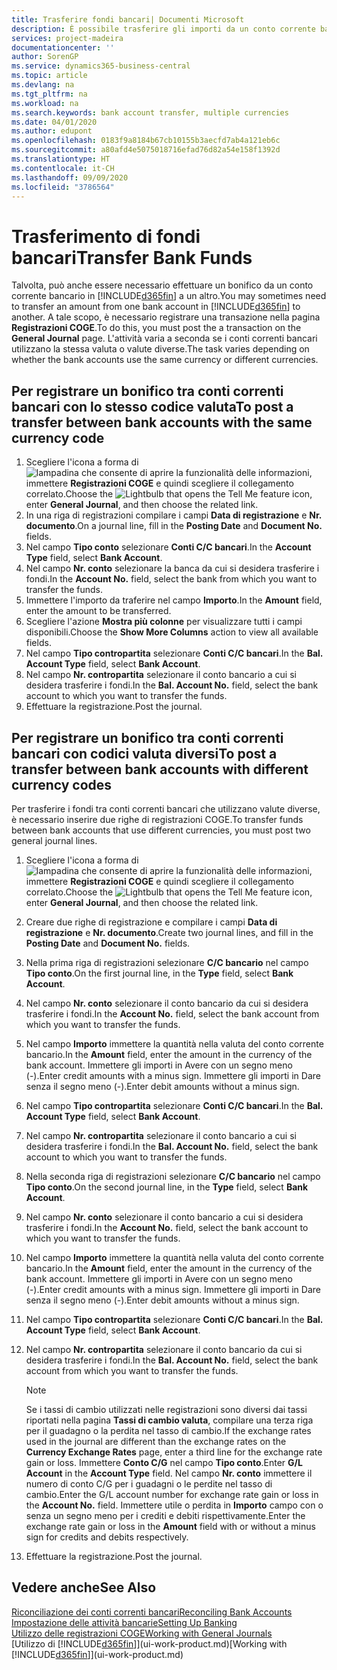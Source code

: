 ```yaml
---
title: Trasferire fondi bancari| Documenti Microsoft
description: È possibile trasferire gli importi da un conto corrente bancario a un altro, incluse le valute diverse, tramite la registrazione della transazione nelle registrazioni COGE.
services: project-madeira
documentationcenter: ''
author: SorenGP
ms.service: dynamics365-business-central
ms.topic: article
ms.devlang: na
ms.tgt_pltfrm: na
ms.workload: na
ms.search.keywords: bank account transfer, multiple currencies
ms.date: 04/01/2020
ms.author: edupont
ms.openlocfilehash: 0183f9a8184b67cb10155b3aecfd7ab4a121eb6c
ms.sourcegitcommit: a80afd4e5075018716efad76d82a54e158f1392d
ms.translationtype: HT
ms.contentlocale: it-CH
ms.lasthandoff: 09/09/2020
ms.locfileid: "3786564"
---
```

# <a name="transfer-bank-funds"></a><span data-ttu-id="efc58-103">Trasferimento di fondi bancari</span><span class="sxs-lookup"><span data-stu-id="efc58-103">Transfer Bank Funds</span></span>
<span data-ttu-id="efc58-104">Talvolta, può anche essere necessario effettuare un bonifico da un conto corrente bancario in [!INCLUDE[d365fin](includes/d365fin_md.md)] a un altro.</span><span class="sxs-lookup"><span data-stu-id="efc58-104">You may sometimes need to transfer an amount from one bank account in [!INCLUDE[d365fin](includes/d365fin_md.md)] to another.</span></span> <span data-ttu-id="efc58-105">A tale scopo, è necessario registrare una transazione nella pagina **Registrazioni COGE**.</span><span class="sxs-lookup"><span data-stu-id="efc58-105">To do this, you must post the a transaction on the **General Journal** page.</span></span> <span data-ttu-id="efc58-106">L'attività varia a seconda se i conti correnti bancari utilizzano la stessa valuta o valute diverse.</span><span class="sxs-lookup"><span data-stu-id="efc58-106">The task varies depending on whether the bank accounts use the same currency or different currencies.</span></span>

## <a name="to-post-a-transfer-between-bank-accounts-with-the-same-currency-code"></a><span data-ttu-id="efc58-107">Per registrare un bonifico tra conti correnti bancari con lo stesso codice valuta</span><span class="sxs-lookup"><span data-stu-id="efc58-107">To post a transfer between bank accounts with the same currency code</span></span>
1. <span data-ttu-id="efc58-108">Scegliere l'icona a forma di ![lampadina che consente di aprire la funzionalità delle informazioni](media/ui-search/search_small.png "Informazioni sull'operazione che si desidera eseguire"), immettere **Registrazioni COGE** e quindi scegliere il collegamento correlato.</span><span class="sxs-lookup"><span data-stu-id="efc58-108">Choose the ![Lightbulb that opens the Tell Me feature](media/ui-search/search_small.png "Tell me what you want to do") icon, enter **General Journal**, and then choose the related link.</span></span>
2. <span data-ttu-id="efc58-109">In una riga di registrazioni compilare i campi **Data di registrazione** e **Nr. documento**.</span><span class="sxs-lookup"><span data-stu-id="efc58-109">On a journal line, fill in the **Posting Date** and **Document No.** fields.</span></span>
3. <span data-ttu-id="efc58-110">Nel campo **Tipo conto** selezionare **Conti C/C bancari**.</span><span class="sxs-lookup"><span data-stu-id="efc58-110">In the **Account Type** field, select **Bank Account**.</span></span>
4. <span data-ttu-id="efc58-111">Nel campo **Nr. conto** selezionare la banca da cui si desidera trasferire i fondi.</span><span class="sxs-lookup"><span data-stu-id="efc58-111">In the **Account No.** field, select the bank from which you want to transfer the funds.</span></span>
5. <span data-ttu-id="efc58-112">Immettere l'importo da traferire nel campo **Importo**.</span><span class="sxs-lookup"><span data-stu-id="efc58-112">In the **Amount** field, enter the amount to be transferred.</span></span>
6. <span data-ttu-id="efc58-113">Scegliere l'azione **Mostra più colonne** per visualizzare tutti i campi disponibili.</span><span class="sxs-lookup"><span data-stu-id="efc58-113">Choose the **Show More Columns** action to view all available fields.</span></span>
7. <span data-ttu-id="efc58-114">Nel campo **Tipo contropartita** selezionare **Conti C/C bancari**.</span><span class="sxs-lookup"><span data-stu-id="efc58-114">In the **Bal. Account Type** field, select **Bank Account**.</span></span>
8. <span data-ttu-id="efc58-115">Nel campo **Nr. contropartita** selezionare il conto bancario a cui si desidera trasferire i fondi.</span><span class="sxs-lookup"><span data-stu-id="efc58-115">In the **Bal. Account No.** field, select the bank account to which you want to transfer the funds.</span></span>
9. <span data-ttu-id="efc58-116">Effettuare la registrazione.</span><span class="sxs-lookup"><span data-stu-id="efc58-116">Post the journal.</span></span>

## <a name="to-post-a-transfer-between-bank-accounts-with-different-currency-codes"></a><span data-ttu-id="efc58-117">Per registrare un bonifico tra conti correnti bancari con codici valuta diversi</span><span class="sxs-lookup"><span data-stu-id="efc58-117">To post a transfer between bank accounts with different currency codes</span></span>
<span data-ttu-id="efc58-118">Per trasferire i fondi tra conti correnti bancari che utilizzano valute diverse, è necessario inserire due righe di registrazioni COGE.</span><span class="sxs-lookup"><span data-stu-id="efc58-118">To transfer funds between bank accounts that use different currencies, you must post two general journal lines.</span></span>

1. <span data-ttu-id="efc58-119">Scegliere l'icona a forma di ![lampadina che consente di aprire la funzionalità delle informazioni](media/ui-search/search_small.png "Informazioni sull'operazione che si desidera eseguire"), immettere **Registrazioni COGE** e quindi scegliere il collegamento correlato.</span><span class="sxs-lookup"><span data-stu-id="efc58-119">Choose the ![Lightbulb that opens the Tell Me feature](media/ui-search/search_small.png "Tell me what you want to do") icon, enter **General Journal**, and then choose the related link.</span></span>
2. <span data-ttu-id="efc58-120">Creare due righe di registrazione e compilare i campi **Data di registrazione** e **Nr. documento**.</span><span class="sxs-lookup"><span data-stu-id="efc58-120">Create two journal lines, and fill in the **Posting Date** and **Document No.** fields.</span></span>
3. <span data-ttu-id="efc58-121">Nella prima riga di registrazioni selezionare **C/C bancario** nel campo **Tipo conto**.</span><span class="sxs-lookup"><span data-stu-id="efc58-121">On the first journal line, in the **Type** field, select **Bank Account**.</span></span>
4. <span data-ttu-id="efc58-122">Nel campo **Nr. conto** selezionare il conto bancario da cui si desidera trasferire i fondi.</span><span class="sxs-lookup"><span data-stu-id="efc58-122">In the **Account No.** field, select the bank account from which you want to transfer the funds.</span></span>
5. <span data-ttu-id="efc58-123">Nel campo **Importo** immettere la quantità nella valuta del conto corrente bancario.</span><span class="sxs-lookup"><span data-stu-id="efc58-123">In the **Amount** field, enter the amount in the currency of the bank account.</span></span> <span data-ttu-id="efc58-124">Immettere gli importi in Avere con un segno meno (-).</span><span class="sxs-lookup"><span data-stu-id="efc58-124">Enter credit amounts with a minus sign.</span></span> <span data-ttu-id="efc58-125">Immettere gli importi in Dare senza il segno meno (-).</span><span class="sxs-lookup"><span data-stu-id="efc58-125">Enter debit amounts without a minus sign.</span></span>
6. <span data-ttu-id="efc58-126">Nel campo **Tipo contropartita** selezionare **Conti C/C bancari**.</span><span class="sxs-lookup"><span data-stu-id="efc58-126">In the **Bal. Account Type** field, select **Bank Account**.</span></span>
7. <span data-ttu-id="efc58-127">Nel campo **Nr. contropartita** selezionare il conto bancario a cui si desidera trasferire i fondi.</span><span class="sxs-lookup"><span data-stu-id="efc58-127">In the **Bal. Account No.** field, select the bank account to which you want to transfer the funds.</span></span>
8. <span data-ttu-id="efc58-128">Nella seconda riga di registrazioni selezionare **C/C bancario** nel campo **Tipo conto**.</span><span class="sxs-lookup"><span data-stu-id="efc58-128">On the second journal line, in the **Type** field, select **Bank Account**.</span></span>
9. <span data-ttu-id="efc58-129">Nel campo **Nr. conto** selezionare il conto bancario a cui si desidera trasferire i fondi.</span><span class="sxs-lookup"><span data-stu-id="efc58-129">In the **Account No.** field, select the bank account to which you want to transfer the funds.</span></span>
10. <span data-ttu-id="efc58-130">Nel campo **Importo** immettere la quantità nella valuta del conto corrente bancario.</span><span class="sxs-lookup"><span data-stu-id="efc58-130">In the **Amount** field, enter the amount in the currency of the bank account.</span></span> <span data-ttu-id="efc58-131">Immettere gli importi in Avere con un segno meno (-).</span><span class="sxs-lookup"><span data-stu-id="efc58-131">Enter credit amounts with a minus sign.</span></span> <span data-ttu-id="efc58-132">Immettere gli importi in Dare senza il segno meno (-).</span><span class="sxs-lookup"><span data-stu-id="efc58-132">Enter debit amounts without a minus sign.</span></span>
11. <span data-ttu-id="efc58-133">Nel campo **Tipo contropartita** selezionare **Conti C/C bancari**.</span><span class="sxs-lookup"><span data-stu-id="efc58-133">In the **Bal. Account Type** field, select **Bank Account**.</span></span>  
12. <span data-ttu-id="efc58-134">Nel campo **Nr. contropartita** selezionare il conto bancario da cui si desidera trasferire i fondi.</span><span class="sxs-lookup"><span data-stu-id="efc58-134">In the **Bal. Account No.** field, select the bank account from which you want to transfer the funds.</span></span>

    > [!NOTE]  
    > <span data-ttu-id="efc58-135">Se i tassi di cambio utilizzati nelle registrazioni sono diversi dai tassi riportati nella pagina **Tassi di cambio valuta**, compilare una terza riga per il guadagno o la perdita nel tasso di cambio.</span><span class="sxs-lookup"><span data-stu-id="efc58-135">If the exchange rates used in the journal are different than the exchange rates on the **Currency Exchange Rates** page, enter a third line for the exchange rate gain or loss.</span></span> <span data-ttu-id="efc58-136">Immettere **Conto C/G** nel campo **Tipo conto**.</span><span class="sxs-lookup"><span data-stu-id="efc58-136">Enter **G/L Account** in the **Account Type** field.</span></span> <span data-ttu-id="efc58-137">Nel campo **Nr. conto** immettere il numero di conto C/G per i guadagni o le perdite nel tasso di cambio.</span><span class="sxs-lookup"><span data-stu-id="efc58-137">Enter the G/L account number for exchange rate gain or loss in the **Account No.** field.</span></span> <span data-ttu-id="efc58-138">Immettere utile o perdita in **Importo** campo con o senza un segno meno per i crediti e debiti rispettivamente.</span><span class="sxs-lookup"><span data-stu-id="efc58-138">Enter the exchange rate gain or loss in the **Amount** field with or without a minus sign for credits and debits respectively.</span></span>
13. <span data-ttu-id="efc58-139">Effettuare la registrazione.</span><span class="sxs-lookup"><span data-stu-id="efc58-139">Post the journal.</span></span>

## <a name="see-also"></a><span data-ttu-id="efc58-140">Vedere anche</span><span class="sxs-lookup"><span data-stu-id="efc58-140">See Also</span></span>
[<span data-ttu-id="efc58-141">Riconciliazione dei conti correnti bancari</span><span class="sxs-lookup"><span data-stu-id="efc58-141">Reconciling Bank Accounts</span></span>](bank-manage-bank-accounts.md)  
[<span data-ttu-id="efc58-142">Impostazione delle attività bancarie</span><span class="sxs-lookup"><span data-stu-id="efc58-142">Setting Up Banking</span></span>](bank-setup-banking.md)  
[<span data-ttu-id="efc58-143">Utilizzo delle registrazioni COGE</span><span class="sxs-lookup"><span data-stu-id="efc58-143">Working with General Journals</span></span>](ui-work-general-journals.md)  
<span data-ttu-id="efc58-144">[Utilizzo di [!INCLUDE[d365fin](includes/d365fin_md.md)]](ui-work-product.md)</span><span class="sxs-lookup"><span data-stu-id="efc58-144">[Working with [!INCLUDE[d365fin](includes/d365fin_md.md)]](ui-work-product.md)</span></span>
